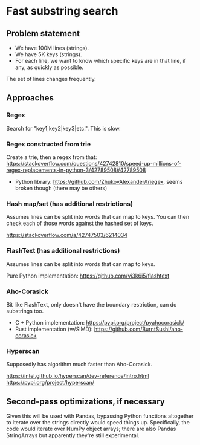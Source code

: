 # Fast substring search

## Problem statement

* We have 100M lines (strings).
* We have 5K keys (strings).
* For each line, we want to know which specific keys are in that line, if any, as quickly as possible.

The set of lines changes frequently.

## Approaches

### Regex

Search for "key1|key2|key3|etc.". This is slow.

### Regex constructed from trie

Create a trie, then a regex from that: https://stackoverflow.com/questions/42742810/speed-up-millions-of-regex-replacements-in-python-3/42789508#42789508

* Python library: https://github.com/ZhukovAlexander/triegex, seems broken though (there may be others)

### Hash map/set (has additional restrictions)

Assumes lines can be split into words that can map to keys. You can then check each of those words against the hashed set of keys.

https://stackoverflow.com/a/42747503/6214034

### FlashText (has additional restrictions)

Assumes lines can be split into words that can map to keys.

Pure Python implementation: https://github.com/vi3k6i5/flashtext

### Aho-Corasick

Bit like FlashText, only doesn't have the boundary restriction, can do substrings too.

* C + Python implementation: https://pypi.org/project/pyahocorasick/
* Rust implementation (w/SIMD): https://github.com/BurntSushi/aho-corasick

### Hyperscan

Supposedly has algorithm much faster than Aho-Corasick.

https://intel.github.io/hyperscan/dev-reference/intro.html
https://pypi.org/project/hyperscan/

## Second-pass optimizations, if necessary

Given this will be used with Pandas, bypassing Python functions altogether to iterate over the strings directly would speed things up.
Specifically, the code would iterate over NumPy object arrays; there are also Pandas StringArrays but apparently they're still experimental.
